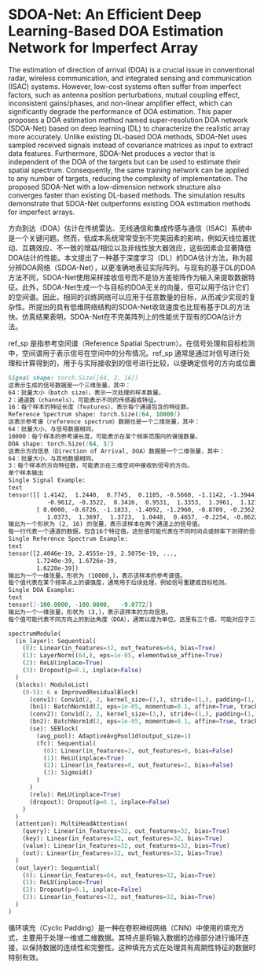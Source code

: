 # SDOA-Net: An Efficient Deep Learning-Based DOA Estimation Network for Imperfect Array

The estimation of direction of arrival (DOA) is a crucial issue in conventional radar, wireless communication, and integrated sensing and communication (ISAC) systems. However, low-cost systems often suffer from imperfect factors, such as antenna position perturbations, mutual coupling effect, inconsistent gains/phases, and non-linear amplifier effect, which can significantly degrade the performance of DOA estimation. This paper proposes a DOA estimation method named super-resolution DOA network (SDOA-Net) based on deep learning (DL) to characterize the realistic array more accurately. Unlike existing DL-based DOA methods, SDOA-Net uses sampled received signals instead of covariance matrices as input to extract data features. Furthermore, SDOA-Net produces a vector that is independent of the DOA of the targets but can be used to estimate their spatial spectrum. Consequently, the same training network can be applied to any number of targets, reducing the complexity of implementation. The proposed SDOA-Net with a low-dimension network structure also converges faster than existing DL-based methods. The simulation results demonstrate that SDOA-Net outperforms existing DOA estimation methods for imperfect arrays.



方向到达（DOA）估计在传统雷达、无线通信和集成传感与通信（ISAC）系统中是一个关键问题。然而，低成本系统常常受到不完美因素的影响，例如天线位置扰动、互耦效应、不一致的增益/相位以及非线性放大器效应，这些因素会显著降低DOA估计的性能。本文提出了一种基于深度学习（DL）的DOA估计方法，称为超分辨DOA网络（SDOA-Net），以更准确地表征实际阵列。与现有的基于DL的DOA方法不同，SDOA-Net使用采样接收信号而不是协方差矩阵作为输入来提取数据特征。此外，SDOA-Net生成一个与目标的DOA无关的向量，但可以用于估计它们的空间谱。因此，相同的训练网络可以应用于任意数量的目标，从而减少实现的复杂性。所提出的具有低维网络结构的SDOA-Net收敛速度也比现有基于DL的方法快。仿真结果表明，SDOA-Net在不完美阵列上的性能优于现有的DOA估计方法。

ref_sp 是指参考空间谱（Reference Spatial Spectrum）。在信号处理和目标检测中，空间谱用于表示信号在空间中的分布情况。ref_sp 通常是通过对信号进行处理和计算得到的，用于与实际接收到的信号进行比较，以便确定信号的方向或位置


```markdown
Signal shape: torch.Size([64, 2, 16])
这表示生成的信号数据是一个三维张量，其中：
64：批量大小（batch size），表示一次处理的样本数量。
2：通道数（channels），可能表示不同的传感器或特征。
16：每个样本的特征长度（features），表示每个通道包含的特征数。
Reference Spectrum shape: torch.Size([64, 10000])
这表示参考谱（reference spectrum）数据也是一个二维张量，其中：
64：批量大小，与信号数据相同。
10000：每个样本的参考谱长度，可能表示在某个频率范围内的谱值数量。
DOA shape: torch.Size([64, 3])
这表示方向信息（Direction of Arrival, DOA）数据是一个二维张量，其中：
64：批量大小，与其他数据相同。
3：每个样本的方向特征数，可能表示在三维空间中接收到信号的方向。
单个样本输出
Single Signal Example:
text
tensor([[ 1.4142,  1.2440,  0.7745,  0.1185, -0.5660, -1.1142, -1.3944, -1.3389,
           -0.9612, -0.3522,  0.3416,  0.9531,  1.3353,  1.3961,  1.1210,  0.5760],
        [ 0.0000, -0.6726, -1.1833, -1.4092, -1.2960, -0.8709, -0.2362,  0.4554,
           1.0373,  1.3697,  1.3723,  1.0448,  0.4657, -0.2254, -0.8622, -1.2916]])
输出为一个形状为 (2, 16) 的张量，表示该样本在两个通道上的信号值。
每一行代表一个通道的数据，包含16个特征值。这些值可能代表在不同时间点或频率下测得的信号强度。
Single Reference Spectrum Example:
text
tensor([2.4046e-19, 2.4555e-19, 2.5075e-19, ..., 
        1.7240e-39, 1.6726e-39, 
        1.6228e-39])
输出为一个一维张量，形状为 (10000,)，表示该样本的参考谱值。
每个值代表在某个频率点上的谱强度，通常用于后续处理，例如信号重建或目标检测。
Single DOA Example:
text
tensor([-100.0000, -100.0000,   -9.0772])
输出为一个一维张量，形状为 (3,)，表示该样本的方向信息。
每个值可能代表不同方向上的到达角度（DOA），通常以度为单位。这里有三个值，可能对应于三维空间中的三个方向。
```
```python
spectrumModule(
  (in_layer): Sequential(
    (0): Linear(in_features=32, out_features=64, bias=True)
    (1): LayerNorm((64,), eps=1e-05, elementwise_affine=True)
    (2): ReLU(inplace=True)
    (3): Dropout(p=0.1, inplace=False)
  )
  (blocks): ModuleList(
    (0-5): 6 x ImprovedResidualBlock(
      (conv1): Conv1d(2, 2, kernel_size=(3,), stride=(1,), padding=(1,))
      (bn1): BatchNorm1d(2, eps=1e-05, momentum=0.1, affine=True, track_running_stats=True)
      (conv2): Conv1d(2, 2, kernel_size=(3,), stride=(1,), padding=(1,))
      (bn2): BatchNorm1d(2, eps=1e-05, momentum=0.1, affine=True, track_running_stats=True)
      (se): SEBlock(
        (avg_pool): AdaptiveAvgPool1d(output_size=1)
        (fc): Sequential(
          (0): Linear(in_features=2, out_features=0, bias=False)
          (1): ReLU(inplace=True)
          (2): Linear(in_features=0, out_features=2, bias=False)
          (3): Sigmoid()
        )
      )
      (relu): ReLU(inplace=True)
      (dropout): Dropout(p=0.1, inplace=False)
    )
  )
  (attention): MultiHeadAttention(
    (query): Linear(in_features=32, out_features=32, bias=True)
    (key): Linear(in_features=32, out_features=32, bias=True)
    (value): Linear(in_features=32, out_features=32, bias=True)
    (out): Linear(in_features=32, out_features=32, bias=True)
  )
  (out_layer): Sequential(
    (0): Linear(in_features=64, out_features=32, bias=True)
    (1): ReLU(inplace=True)
    (2): Dropout(p=0.1, inplace=False)
    (3): Linear(in_features=32, out_features=32, bias=True)
  )
)
```

循环填充（Cyclic Padding）是一种在卷积神经网络（CNN）中使用的填充方式，主要用于处理一维或二维数据。其特点是将输入数据的边缘部分进行循环连接，以保持数据的连续性和完整性。这种填充方式在处理具有周期性特征的数据时特别有效。